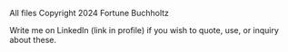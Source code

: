 All files Copyright 2024 Fortune Buchholtz

Write me on LinkedIn (link in profile) if you wish to quote, use, or inquiry about these.
